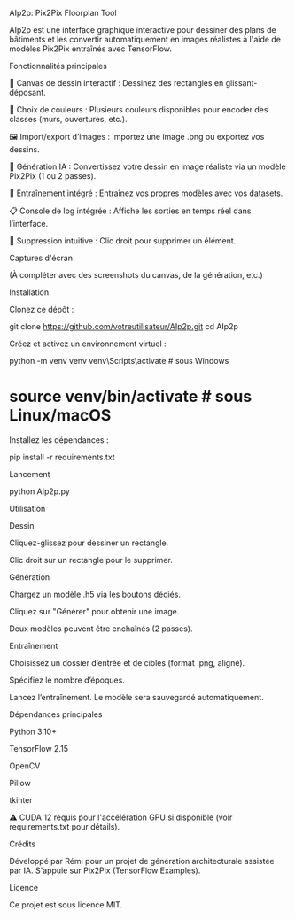 AIp2p: Pix2Pix Floorplan Tool

AIp2p est une interface graphique interactive pour dessiner des plans de bâtiments et les convertir automatiquement en images réalistes à l'aide de modèles Pix2Pix entraînés avec TensorFlow.

Fonctionnalités principales

🧱 Canvas de dessin interactif : Dessinez des rectangles en glissant-déposant.

🎨 Choix de couleurs : Plusieurs couleurs disponibles pour encoder des classes (murs, ouvertures, etc.).

🖼️ Import/export d’images : Importez une image .png ou exportez vos dessins.

🤖 Génération IA : Convertissez votre dessin en image réaliste via un modèle Pix2Pix (1 ou 2 passes).

🔧 Entraînement intégré : Entraînez vos propres modèles avec vos datasets.

📋 Console de log intégrée : Affiche les sorties en temps réel dans l’interface.

🧹 Suppression intuitive : Clic droit pour supprimer un élément.

Captures d'écran

(À compléter avec des screenshots du canvas, de la génération, etc.)

Installation

Clonez ce dépôt :

git clone https://github.com/votreutilisateur/AIp2p.git
cd AIp2p

Créez et activez un environnement virtuel :

python -m venv venv
venv\Scripts\activate     # sous Windows
# source venv/bin/activate  # sous Linux/macOS

Installez les dépendances :

pip install -r requirements.txt

Lancement

python AIp2p.py

Utilisation

Dessin

Cliquez-glissez pour dessiner un rectangle.

Clic droit sur un rectangle pour le supprimer.

Génération

Chargez un modèle .h5 via les boutons dédiés.

Cliquez sur "Générer" pour obtenir une image.

Deux modèles peuvent être enchaînés (2 passes).

Entraînement

Choisissez un dossier d’entrée et de cibles (format .png, aligné).

Spécifiez le nombre d’époques.

Lancez l’entraînement. Le modèle sera sauvegardé automatiquement.

Dépendances principales

Python 3.10+

TensorFlow 2.15

OpenCV

Pillow

tkinter

⚠️ CUDA 12 requis pour l'accélération GPU si disponible (voir requirements.txt pour détails).

Crédits

Développé par Rémi pour un projet de génération architecturale assistée par IA. S'appuie sur Pix2Pix (TensorFlow Examples).

Licence

Ce projet est sous licence MIT.

